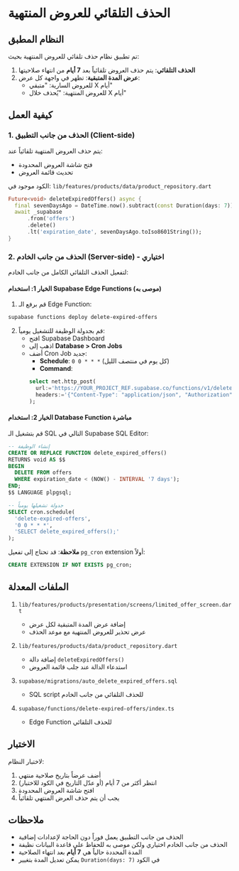 # الحذف التلقائي للعروض المنتهية

## النظام المطبق

تم تطبيق نظام حذف تلقائي للعروض المنتهية بحيث:

1. **الحذف التلقائي**: يتم حذف العروض تلقائياً بعد **7 أيام** من انتهاء صلاحيتها
2. **عرض المدة المتبقية**: تظهر في واجهة كل عرض:
   - للعروض السارية: "متبقي X أيام"
   - للعروض المنتهية: "يُحذف خلال X أيام"

## كيفية العمل

### 1. الحذف من جانب التطبيق (Client-side)
يتم حذف العروض المنتهية تلقائياً عند:
- فتح شاشة العروض المحدودة
- تحديث قائمة العروض

الكود موجود في: `lib/features/products/data/product_repository.dart`

```dart
Future<void> deleteExpiredOffers() async {
  final sevenDaysAgo = DateTime.now().subtract(const Duration(days: 7));
  await _supabase
      .from('offers')
      .delete()
      .lt('expiration_date', sevenDaysAgo.toIso8601String());
}
```

### 2. الحذف من جانب الخادم (Server-side) - اختياري

لتفعيل الحذف التلقائي الكامل من جانب الخادم:

#### الخيار 1: استخدام Supabase Edge Functions (موصى به)

1. قم برفع الـ Edge Function:
```bash
supabase functions deploy delete-expired-offers
```

2. قم بجدولة الوظيفة للتشغيل يومياً:
   - افتح Supabase Dashboard
   - اذهب إلى **Database > Cron Jobs**
   - أضف Cron Job جديد:
     - **Schedule**: `0 0 * * *` (كل يوم في منتصف الليل)
     - **Command**:
     ```sql
     select net.http_post(
       url:='https://YOUR_PROJECT_REF.supabase.co/functions/v1/delete-expired-offers',
       headers:='{"Content-Type": "application/json", "Authorization": "Bearer YOUR_ANON_KEY"}'::jsonb
     );
     ```

#### الخيار 2: استخدام Database Function مباشرة

قم بتشغيل الـ SQL التالي في Supabase SQL Editor:

```sql
-- إنشاء الوظيفة
CREATE OR REPLACE FUNCTION delete_expired_offers()
RETURNS void AS $$
BEGIN
  DELETE FROM offers
  WHERE expiration_date < (NOW() - INTERVAL '7 days');
END;
$$ LANGUAGE plpgsql;

-- جدولة تشغيلها يومياً
SELECT cron.schedule(
  'delete-expired-offers',
  '0 0 * * *',
  'SELECT delete_expired_offers();'
);
```

**ملاحظة**: قد تحتاج إلى تفعيل `pg_cron` extension أولاً:
```sql
CREATE EXTENSION IF NOT EXISTS pg_cron;
```

## الملفات المعدلة

1. `lib/features/products/presentation/screens/limited_offer_screen.dart`
   - إضافة عرض المدة المتبقية لكل عرض
   - عرض تحذير للعروض المنتهية مع موعد الحذف

2. `lib/features/products/data/product_repository.dart`
   - إضافة دالة `deleteExpiredOffers()`
   - استدعاء الدالة عند جلب قائمة العروض

3. `supabase/migrations/auto_delete_expired_offers.sql`
   - SQL script للحذف التلقائي من جانب الخادم

4. `supabase/functions/delete-expired-offers/index.ts`
   - Edge Function للحذف التلقائي

## الاختبار

لاختبار النظام:

1. أضف عرضاً بتاريخ صلاحية منتهي
2. انتظر أكثر من 7 أيام (أو عدّل التاريخ في الكود للاختبار)
3. افتح شاشة العروض المحدودة
4. يجب أن يتم حذف العرض المنتهي تلقائياً

## ملاحظات

- الحذف من جانب التطبيق يعمل فوراً دون الحاجة لإعدادات إضافية
- الحذف من جانب الخادم اختياري ولكن موصى به للحفاظ على قاعدة البيانات نظيفة
- المدة المحددة حالياً هي **7 أيام** بعد انتهاء الصلاحية
- يمكن تعديل المدة بتغيير `Duration(days: 7)` في الكود
